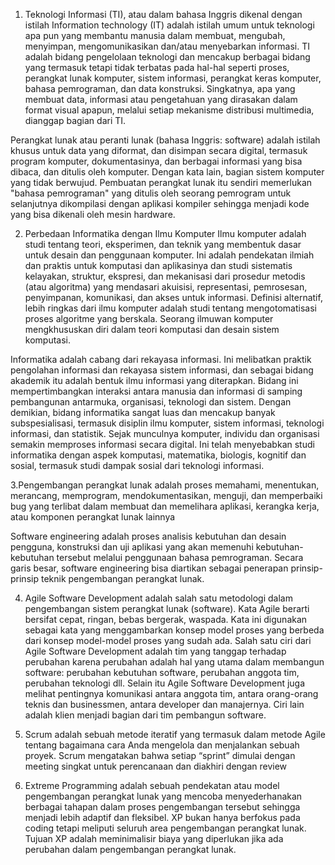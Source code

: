 1. Teknologi Informasi (TI), atau dalam bahasa Inggris dikenal dengan istilah Information technology (IT) adalah istilah umum untuk teknologi apa pun yang membantu manusia dalam membuat, mengubah, menyimpan, mengomunikasikan dan/atau menyebarkan informasi.
TI adalah bidang pengelolaan teknologi dan mencakup berbagai bidang yang termasuk tetapi tidak terbatas pada hal-hal seperti proses, perangkat lunak komputer, sistem informasi, perangkat keras komputer, bahasa pemrograman, dan data konstruksi. Singkatnya, apa yang membuat data, informasi atau pengetahuan yang dirasakan dalam format visual apapun, melalui setiap mekanisme distribusi multimedia, dianggap bagian dari TI.

Perangkat lunak atau peranti lunak (bahasa Inggris: software) adalah istilah khusus untuk data yang diformat, dan disimpan secara digital, termasuk program komputer, dokumentasinya, dan berbagai informasi yang bisa dibaca, dan ditulis oleh komputer. Dengan kata lain, bagian sistem komputer yang tidak berwujud.
Pembuatan perangkat lunak itu sendiri memerlukan "bahasa pemrograman" yang ditulis oleh seorang pemrogram untuk selanjutnya dikompilasi dengan aplikasi kompiler sehingga menjadi kode yang bisa dikenali oleh mesin hardware.

2. Perbedaan Informatika dengan Ilmu Komputer
Ilmu komputer adalah studi tentang teori, eksperimen, dan teknik yang membentuk dasar untuk desain dan penggunaan komputer. Ini adalah pendekatan ilmiah dan praktis untuk komputasi dan aplikasinya dan studi sistematis kelayakan, struktur, ekspresi, dan mekanisasi dari prosedur metodis (atau algoritma) yang mendasari akuisisi, representasi, pemrosesan, penyimpanan, komunikasi, dan akses untuk informasi. Definisi alternatif, lebih ringkas dari ilmu komputer adalah studi tentang mengotomatisasi proses algoritme yang berskala. Seorang ilmuwan komputer mengkhususkan diri dalam teori komputasi dan desain sistem komputasi.

Informatika adalah cabang dari rekayasa informasi. Ini melibatkan praktik pengolahan informasi dan rekayasa sistem informasi, dan sebagai bidang akademik itu adalah bentuk ilmu informasi yang diterapkan. Bidang ini mempertimbangkan interaksi antara manusia dan informasi di samping pembangunan antarmuka, organisasi, teknologi dan sistem. Dengan demikian, bidang informatika sangat luas dan mencakup banyak subspesialisasi, termasuk disiplin ilmu komputer, sistem informasi, teknologi informasi, dan statistik. Sejak munculnya komputer, individu dan organisasi semakin memproses informasi secara digital. Ini telah menyebabkan studi informatika dengan aspek komputasi, matematika, biologis, kognitif dan sosial, termasuk studi dampak sosial dari teknologi informasi.

3.Pengembangan perangkat lunak adalah proses memahami, menentukan, merancang, memprogram, mendokumentasikan, menguji, dan memperbaiki bug yang terlibat dalam membuat dan memelihara aplikasi, kerangka kerja, atau komponen perangkat lunak lainnya

Software engineering adalah proses analisis kebutuhan dan desain pengguna, konstruksi dan uji aplikasi yang akan memenuhi kebutuhan-kebutuhan tersebut melalui penggunaan bahasa pemrograman. Secara garis besar, software engineering bisa diartikan sebagai penerapan prinsip-prinsip teknik pengembangan perangkat lunak. 

4. Agile Software Development adalah salah satu metodologi dalam pengembangan sistem perangkat lunak (software). 
 Kata Agile berarti bersifat cepat, ringan, bebas bergerak, waspada. Kata ini digunakan sebagai kata yang menggambarkan konsep model proses yang berbeda dari konsep model-model proses yang sudah ada.
 Salah satu ciri dari Agile Software Development adalah tim yang tanggap terhadap perubahan karena perubahan adalah hal yang utama dalam membangun software: perubahan kebutuhan software, perubahan anggota tim, perubahan teknologi dll. Selain itu Agile Software Development juga melihat pentingnya komunikasi antara anggota tim, antara orang-orang teknis dan businessmen, antara developer dan manajernya. Ciri lain adalah klien menjadi bagian dari tim pembangun software. 
 
5. Scrum adalah sebuah metode iteratif yang termasuk dalam metode Agile tentang bagaimana cara Anda mengelola dan menjalankan sebuah proyek.
	Scrum mengatakan bahwa setiap “sprint” dimulai dengan meeting singkat untuk perencanaan dan diakhiri dengan review
	
6. Extreme Programming adalah sebuah pendekatan atau model pengembangan perangkat lunak yang mencoba menyederhanakan berbagai tahapan dalam proses pengembangan tersebut sehingga menjadi lebih adaptif dan fleksibel. XP bukan hanya berfokus pada coding tetapi meliputi seluruh area pengembangan perangkat lunak.
   Tujuan XP adalah meminimalisir biaya yang diperlukan jika ada perubahan dalam pengembangan perangkat lunak.

